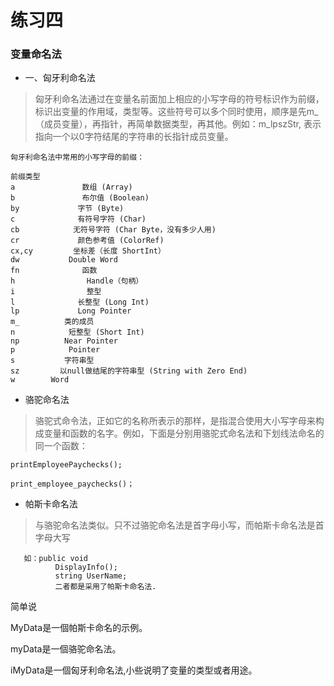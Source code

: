 # 练习四

### 变量命名法
- 一、匈牙利命名法
>   匈牙利命名法通过在变量名前面加上相应的小写字母的符号标识作为前缀，标识出变量的作用域，类型等。这些符号可以多个同时使用，顺序是先m_（成员变量），再指针，再简单数据类型，再其他。例如：m_lpszStr, 表示指向一个以0字符结尾的字符串的长指针成员变量。 

```
匈牙利命名法中常用的小写字母的前缀：

前缀类型 
a               数组 (Array) 
b               布尔值 (Boolean) 
by             字节 (Byte) 
c              有符号字符 (Char) 
cb            无符号字符 (Char Byte，没有多少人用) 
cr             颜色参考值 (ColorRef) 
cx,cy         坐标差（长度 ShortInt） 
dw           Double Word 
fn              函数 
h                Handle（句柄） 
i                整型 
l              长整型 (Long Int) 
lp             Long Pointer 
m_          类的成员 
n            短整型 (Short Int) 
np          Near Pointer 
p            Pointer 
s           字符串型 
sz         以null做结尾的字符串型 (String with Zero End) 
w        Word
```
- 骆驼命名法
>   骆驼式命令法，正如它的名称所表示的那样，是指混合使用大小写字母来构成变量和函数的名字。例如，下面是分别用骆驼式命名法和下划线法命名的同一个函数：
 
    printEmployeePaychecks();

    print_employee_paychecks()；

- 帕斯卡命名法
> 与骆驼命名法类似。只不过骆驼命名法是首字母小写，而帕斯卡命名法是首字母大写

       如：public void
              DisplayInfo();
              string UserName;
              二者都是采用了帕斯卡命名法.

简单说

MyData是一個帕斯卡命名的示例。

myData是一個骆驼命名法。

iMyData是一個匈牙利命名法,小些说明了变量的类型或者用途。
